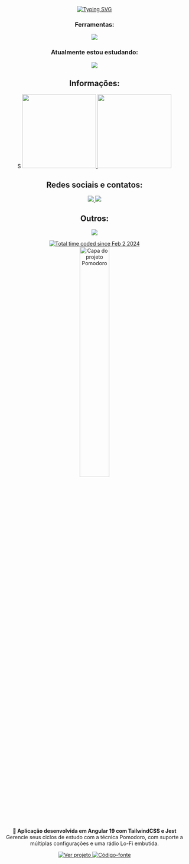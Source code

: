 <div align='center'>
  <a href="https://git.io/typing-svg"><img src="https://readme-typing-svg.demolab.com?font=Fira+Code&duration=6000&pause=1000&color=580C67&multiline=true&width=685&lines=Ol%C3%A1!+me+chamo+Jo%C3%A3o+Vitor+de+Oliveira!;Desenvolvedor+fullstack+em+busca+de+melhoria+constante" alt="Typing SVG" /></a>
</div>
<h3 align="center">Ferramentas:</h3>

<p align="center">
  <a href="https://github.com/Joao-Vtr-Oliveira">
    <img src="https://skillicons.dev/icons?i=html,css,js,ts,git,github,react,tailwind,redux,nodejs,express,mongodb,mysql,postgres,sequelize,prisma,postman,nextjs,docker,vue,vuetify,angular&perline=5" />
  </a>
</p>

<h3 align="center">Atualmente estou estudando:</h3>

<p align="center">
  <a href="https://github.com/Joao-Vtr-Oliveira">
    <img src="https://go-skill-icons.vercel.app/api/icons?i=jest&perline=5" />
  </a>
</p>

<h2 align="center">Informações:</h2>

<p align="center">S
  <a href="https://github.com/Joao-Vtr-Oliveira">
    <img height="200px" src="https://github-readme-stats-eight-theta.vercel.app/api?username=Joao-Vtr-Oliveira&show_icons=true&theme=radical&include_all_commits=true&count_private=true"/>
  </a>
  <a href="https://github.com/Joao-Vtr-Oliveira">
    <img height="200px" src="https://github-readme-stats-eight-theta.vercel.app/api/top-langs/?username=Joao-Vtr-Oliveira&langs_count=8&theme=radical"/>
  </a>
</p>

<h2 align="center">Redes sociais e contatos:</h2>

<p align="center">
  <a href="https://www.linkedin.com/in/jo%C3%A3o-vitor-oliveira-b8b190252/" target="_blank">
    <img src="https://img.shields.io/badge/LinkedIn-0077B5?style=for-the-badge&logo=linkedin&logoColor=white">
  </a>
  <a href="mailto:joao.vtr.oliveira@outlook.com" target="_blank">
    <img src="https://img.shields.io/badge/Microsoft_Outlook-0078D4?style=for-the-badge&logo=microsoft-outlook&logoColor=white">
  </a>
</p>

<h2 align="center">Outros:</h2>

<p align="center">
  <a href="https://github.com/kittinan/spotify-github-profile">
    <img src="https://spotify-github-profile.kittinanx.com/api/view?uid=joaosamuca&cover_image=true&theme=default&show_offline=false&background_color=121212&interchange=false&bar_color=7617c4&bar_color_cover=false" />
  </a>
</p>

<div align='center'>
  <a align='center' href="https://wakatime.com/@018d69ee-e589-4a31-81eb-a8c33e2ebbe9"><img src="https://wakatime.com/badge/user/018d69ee-e589-4a31-81eb-a8c33e2ebbe9.svg" alt="Total time coded since Feb 2 2024" /></a>
</div>



<div align="center"> <a href="https://pomodoro-three-ruddy.vercel.app/" target="_blank"> <img src="https://github.com/user-attachments/assets/83639361-3859-42d5-b0a8-26fd15b4b1e2" alt="Capa do projeto Pomodoro" width="40%" /> </a> </div> <p align="center"> <strong>🎯 Aplicação desenvolvida em Angular 19 com TailwindCSS e Jest</strong><br/> Gerencie seus ciclos de estudo com a técnica Pomodoro, com suporte a múltiplas configurações e uma rádio Lo-Fi embutida. </p> <div align="center"> <a href="https://pomodoro-three-ruddy.vercel.app/" target="_blank"> <img alt="Ver projeto" src="https://img.shields.io/badge/🧪 Ver projeto online-800080?style=for-the-badge&logo=vercel&logoColor=white" /> </a> <a href="https://github.com/Joao-Vtr-Oliveira/pomodoro" target="_blank"> <img alt="Código-fonte" src="https://img.shields.io/badge/🔗 Código fonte-24292e?style=for-the-badge&logo=github&logoColor=white" /> </a> </div>
